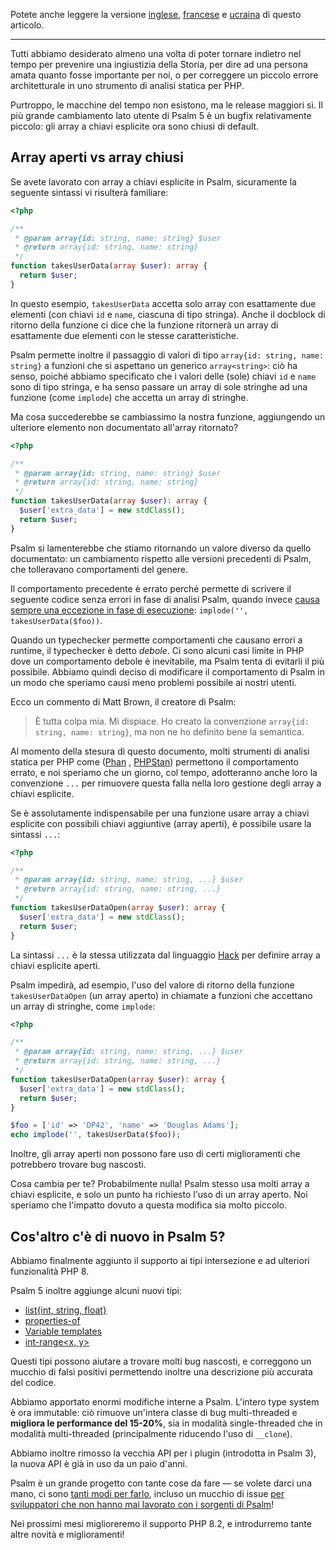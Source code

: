 <!--
  title: Rilascio di Psalm 5
  date: 2022-11-29 08:30:00
  author: Il team di Psalm
-->

Potete anche leggere la versione [inglese](/articles/psalm-5), [francese](/articles/psalm-5-fr) e [ucraina](/articles/psalm-5-uk) di questo articolo.  

---

Tutti abbiamo desiderato almeno una volta di poter tornare indietro nel tempo per prevenire una ingiustizia della Storia, per dire ad una persona amata quanto fosse importante per noi, o per correggere un piccolo errore architetturale in uno strumento di analisi statica per PHP.


Purtroppo, le macchine del tempo non esistono, ma le release maggiori sì. Il più grande cambiamento lato utente di Psalm 5 è un bugfix relativamente piccolo: gli array a chiavi esplicite ora sono chiusi di default.

## Array aperti vs array chiusi

Se avete lavorato con array a chiavi esplicite in Psalm, sicuramente la seguente sintassi vi risulterà familiare:

```php
<?php

/**
 * @param array{id: string, name: string} $user
 * @return array{id: string, name: string}
 */
function takesUserData(array $user): array {
  return $user;
}
```

In questo esempio, `takesUserData` accetta solo array con esattamente due elementi (con chiavi `id` e `name`, ciascuna di tipo stringa). Anche il docblock di ritorno della funzione ci dice che la funzione ritornerà un array di esattamente due elementi con le stesse caratteristiche.

Psalm permette inoltre il passaggio di valori di tipo `array{id: string, name: string}` a funzioni che si aspettano un generico `array<string>`: ciò ha senso, poiché abbiamo specificato che i valori delle (sole) chiavi `id` e `name` sono di tipo stringa, e ha senso passare un array di sole stringhe ad una funzione (come `implode`) che accetta un array di stringhe.  

Ma cosa succederebbe se cambiassimo la nostra funzione, aggiungendo un ulteriore elemento non documentato all'array ritornato?  

```php
<?php

/**
 * @param array{id: string, name: string} $user
 * @return array{id: string, name: string}
 */
function takesUserData(array $user): array {
  $user['extra_data'] = new stdClass();
  return $user;
}
```

Psalm si lamenterebbe che stiamo ritornando un valore diverso da quello documentato: un cambiamento rispetto alle versioni precedenti di Psalm, che tolleravano comportamenti del genere.  

Il comportamento precedente è errato perché permette di scrivere il seguente codice senza errori in fase di analisi Psalm, quando invece [causa sempre una eccezione in fase di esecuzione](https://3v4l.org/PoVil): `implode('', takesUserData($foo))`.  

Quando un typechecker permette comportamenti che causano errori a runtime, il typechecker è detto *debole*. Ci sono alcuni casi limite in PHP dove un comportamento debole è inevitabile, ma Psalm tenta di evitarli il più possibile. Abbiamo quindi deciso di modificare il comportamento di Psalm in un modo che speriamo causi meno problemi possibile ai nostri utenti.  

Ecco un commento di Matt Brown, il creatore di Psalm:  

> È tutta colpa mia. Mi dispiace. Ho creato la convenzione `array{id: string, name: string}`, ma non ne ho definito bene la semantica.

Al momento della stesura di questo documento, molti strumenti di analisi statica per PHP come ([Phan](https://phan.github.io/demo/?code=%3C%3Fphp%0A%0A%2F**%0A+*+%40param+array%7Bid%3A+string%2C+name%3A+string%7D+%24user%0A+*+%40return+array%7Bid%3A+string%2C+name%3A+string%7D%0A+*%2F%0Afunction+takesUserData%28array+%24user%29%3A+array+%7B%0A++%24user%5B%27extra_data%27%5D+%3D+new+stdClass%28%29%3B%0A++return+%24user%3B%0A%7D%0A%0A%24foo+%3D+%5B%27id%27+%3D%3E+%27DP42%27%2C+%27name%27+%3D%3E+%27Douglas+Adams%27%5D%3B%0Aecho+implode%28%27%27%2C+takesUserData%28%24foo%29%29%3B) , [PHPStan](https://phpstan.org/r/4a61d13c-74f0-46d3-9bad-f3a61dd1d172)) permettono il comportamento errato, e noi speriamo che un giorno, col tempo, adotteranno anche loro la convenzione `...` per rimuovere questa falla nella loro gestione degli array a chiavi esplicite.

Se è assolutamente indispensabile per una funzione usare array a chiavi esplicite con possibili chiavi aggiuntive (array aperti), è possibile usare la sintassi `...`:

```php
<?php

/**
 * @param array{id: string, name: string, ...} $user
 * @return array{id: string, name: string, ...}
 */
function takesUserDataOpen(array $user): array {
  $user['extra_data'] = new stdClass();
  return $user;
}
```

La sintassi `...` è la stessa utilizzata dal linguaggio [Hack](https://docs.hhvm.com/hack/built-in-types/shape#open-and-closed-shapes) per definire array a chiavi esplicite aperti.

Psalm impedirà, ad esempio, l'uso del valore di ritorno della funzione `takesUserDataOpen` (un array aperto) in chiamate a funzioni che accettano un array di stringhe, come `implode`:

```php
<?php

/**
 * @param array{id: string, name: string, ...} $user
 * @return array{id: string, name: string, ...}
 */
function takesUserDataOpen(array $user): array {
  $user['extra_data'] = new stdClass();
  return $user;
}

$foo = ['id' => 'DP42', 'name' => 'Douglas Adams'];
echo implode('', takesUserData($foo));
```

Inoltre, gli array aperti non possono fare uso di certi miglioramenti che potrebbero trovare bug nascosti.  

Cosa cambia per te? Probabilmente nulla! Psalm stesso usa molti array a chiavi esplicite, e solo un punto ha richiesto l'uso di un array aperto. Noi speriamo che l'impatto dovuto a questa modifica sia molto piccolo.

## Cos'altro c'è di nuovo in Psalm 5?

Abbiamo finalmente aggiunto il supporto ai tipi intersezione e ad ulteriori funzionalità PHP 8.  

Psalm 5 inoltre aggiunge alcuni nuovi tipi:

- [list{int, string, float}](https://psalm.dev/docs/annotating_code/type_syntax/array_types/#list-shapes)
- [properties-of<T>](https://psalm.dev/docs/annotating_code/type_syntax/utility_types/#properties-oft)
- [Variable templates](https://psalm.dev/docs/annotating_code/type_syntax/utility_types/#variable-templates)
- [int-range<x, y>](https://psalm.dev/docs/annotating_code/type_syntax/scalar_types/#int-range)

Questi tipi possono aiutare a trovare molti bug nascosti, e correggono un mucchio di falsi positivi permettendo inoltre una descrizione più accurata del codice.

Abbiamo apportato enormi modifiche interne a Psalm. L'intero type system è ora immutable: ciò rimuove un'intera classe di bug multi-threaded e **migliora le performance del 15-20%**, sia in modalità single-threaded che in modalità multi-threaded (principalmente riducendo l'uso di `__clone`).

Abbiamo inoltre rimosso la vecchia API per i plugin (introdotta in Psalm 3), la nuova API è già in uso da un paio d'anni.

Psalm è un grande progetto con tante cose da fare — se volete darci una mano, ci sono [tanti modi per farlo](https://github.com/vimeo/psalm/issues?q=is%3Aissue+is%3Aopen+label%3A%22Help+wanted%22), incluso un mucchio di issue [per sviluppatori che non hanno mai lavorato con i sorgenti di Psalm](https://github.com/vimeo/psalm/issues?q=is%3Aissue+is%3Aopen+label%3A%22easy+problems%22)!

Nei prossimi mesi miglioreremo il supporto PHP 8.2, e introdurremo tante altre novità e miglioramenti!